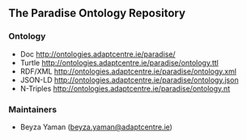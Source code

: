 ## The Paradise Ontology Repository

### Ontology

* Doc http://ontologies.adaptcentre.ie/paradise/
* Turtle http://ontologies.adaptcentre.ie/paradise/ontology.ttl
* RDF/XML http://ontologies.adaptcentre.ie/paradise/ontology.xml
* JSON-LD http://ontologies.adaptcentre.ie/paradise/ontology.json
* N-Triples http://ontologies.adaptcentre.ie/paradise/ontology.nt


### Maintainers

* Beyza Yaman (beyza.yaman@adaptcentre.ie)
